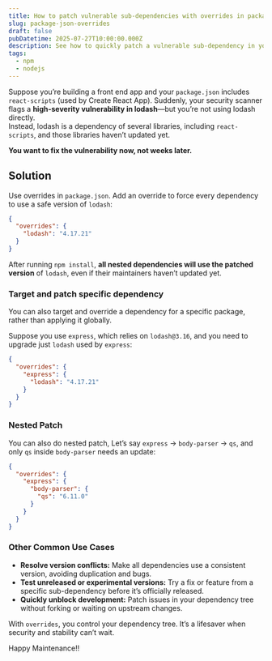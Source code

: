 ```yaml
---
title: How to patch vulnerable sub-dependencies with overrides in package.json
slug: package-json-overrides
draft: false
pubDatetime: 2025-07-27T10:00:00.000Z
description: See how to quickly patch a vulnerable sub-dependency in your Node.js project using the overrides field in package.json, with a real-world example and advanced usage.
tags:
  - npm
  - nodejs
---
```


Suppose you’re building a front end app and your `package.json` includes `react-scripts` (used by Create React App). Suddenly, your security scanner flags a **high-severity vulnerability in lodash**—but you’re not using lodash directly.  
Instead, lodash is a dependency of several libraries, including `react-scripts`, and those libraries haven’t updated yet.

**You want to fix the vulnerability now, not weeks later.**

## Solution 

Use overrides in `package.json`. Add an override to force every dependency to use a safe version of `lodash`:

```json
{
  "overrides": {
    "lodash": "4.17.21"
  }
}
```

After running `npm install`, **all nested dependencies will use the patched version** of `lodash`, even if their maintainers haven’t updated yet.

### Target and patch specific dependency

You can also target and override a dependency for a specific package, rather than applying it globally. 

Suppose you use `express`, which relies on `lodash@3.16`, and you need to upgrade just `lodash` used by `express`:

```json
{
  "overrides": {
    "express": {
      "lodash": "4.17.21"
    }
  }
}
```

### Nested Patch

You can also do nested patch, Let’s say `express` → `body-parser` → `qs`, and only `qs` inside `body-parser` needs an update:

```json
{
  "overrides": {
    "express": {
      "body-parser": {
        "qs": "6.11.0"
      }
    }
  }
}
```


### Other Common Use Cases

* **Resolve version conflicts:** Make all dependencies use a consistent version, avoiding duplication and bugs.
* **Test unreleased or experimental versions:** Try a fix or feature from a specific sub-dependency before it’s officially released.
* **Quickly unblock development:** Patch issues in your dependency tree without forking or waiting on upstream changes.

With `overrides`, you control your dependency tree. It’s a lifesaver when security and stability can’t wait.

Happy Maintenance!!